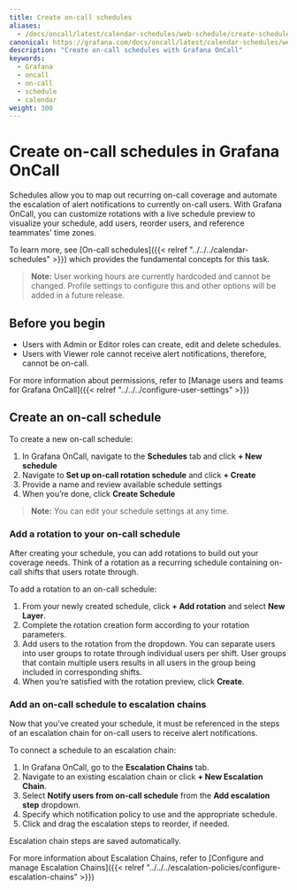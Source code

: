 ```yaml
---
title: Create on-call schedules
aliases:
  - /docs/oncall/latest/calendar-schedules/web-schedule/create-schedule/
canonical: https://grafana.com/docs/oncall/latest/calendar-schedules/web-schedule/create-schedule/
description: "Create on-call schedules with Grafana OnCall"
keywords:
  - Grafana
  - oncall
  - on-call
  - schedule
  - calendar
weight: 300
---
```


# Create on-call schedules in Grafana OnCall

Schedules allow you to map out recurring on-call coverage and automate the escalation of alert notifications to
currently on-call users. With Grafana OnCall, you can customize rotations with a live schedule preview to visualize
your schedule, add users, reorder users, and reference teammates' time zones.

To learn more, see [On-call schedules]({{< relref "../../../calendar-schedules" >}}) which provides the fundamental
concepts for this task.

>**Note:** User working hours are currently hardcoded and cannot be changed. Profile settings to configure this and other options will be added in a future release.

## Before you begin

- Users with Admin or Editor roles can create, edit and delete schedules.
- Users with Viewer role cannot receive alert notifications, therefore, cannot be on-call.

For more information about permissions, refer to
[Manage users and teams for Grafana OnCall]({{< relref "../../../configure-user-settings" >}})

## Create an on-call schedule

To create a new on-call schedule:

1. In Grafana OnCall, navigate to the **Schedules** tab and click **+ New schedule**
1. Navigate to **Set up on-call rotation schedule** and click **+ Create**
1. Provide a name and review available schedule settings
1. When you’re done, click **Create Schedule**

>**Note:** You can edit your schedule settings at any time.

### Add a rotation to your on-call schedule

After creating your schedule, you can add rotations to build out your coverage needs.
Think of a rotation as a recurring schedule containing on-call shifts that users rotate through.

To add a rotation to an on-call schedule:

1. From your newly created schedule, click **+ Add rotation** and select **New Layer**.
1. Complete the rotation creation form according to your rotation parameters.
1. Add users to the rotation from the dropdown.
You can separate users into user groups to rotate through individual users per shift.
User groups that contain
multiple users results in all users in the group being included in corresponding shifts.
1. When you’re satisfied with the rotation preview, click **Create**.

### Add an on-call schedule to escalation chains

Now that you’ve created your schedule, it must be referenced in the steps of an escalation chain for on-call users
to receive alert notifications.

To connect a schedule to an escalation chain:

1. In Grafana OnCall, go to the **Escalation Chains** tab.
1. Navigate to an existing escalation chain or click **+ New Escalation Chain**.
1. Select **Notify users from on-call schedule** from the **Add escalation step** dropdown.
1. Specify which notification policy to use and the appropriate schedule.
1. Click and drag the escalation steps to reorder, if needed.

Escalation chain steps are saved automatically.

For more information about Escalation Chains, refer to
[Configure and manage Escalation Chains]({{< relref "../../../escalation-policies/configure-escalation-chains" >}})
